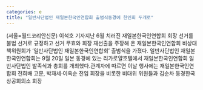```yaml
---
categories: e
title: "일반사단법인 재일본한국인연합회 출범식동경에 한인회 두개로"
---
```

(서울=월드코리안신문) 이석호 기자지난 6월 치러진 재일본한국인연합회 회장 선거를 불법 선거로 규정하고 선거 무효와 회장 재선출을 주장해 온 재일본한국인연합회 비상대책위원회가 &lsquo;일반사단법인 재일본한국인연합회&rsquo; 출범식을 가졌다. 일반사단법인 재일본한국인연합회는 9월 20일 일본 동경에 있는 리가로얄호텔에서 재일본한국인연합회 일반사단법인 발족식과 총회를 개최했다.관계자에 따르면 이날 행사에는 재일본한국인연합회 전희배 고문, 박재세&middot;이옥순 전임 회장을 비롯한 비대위 위원들과 김순차 동경한국상공회의소 회장
